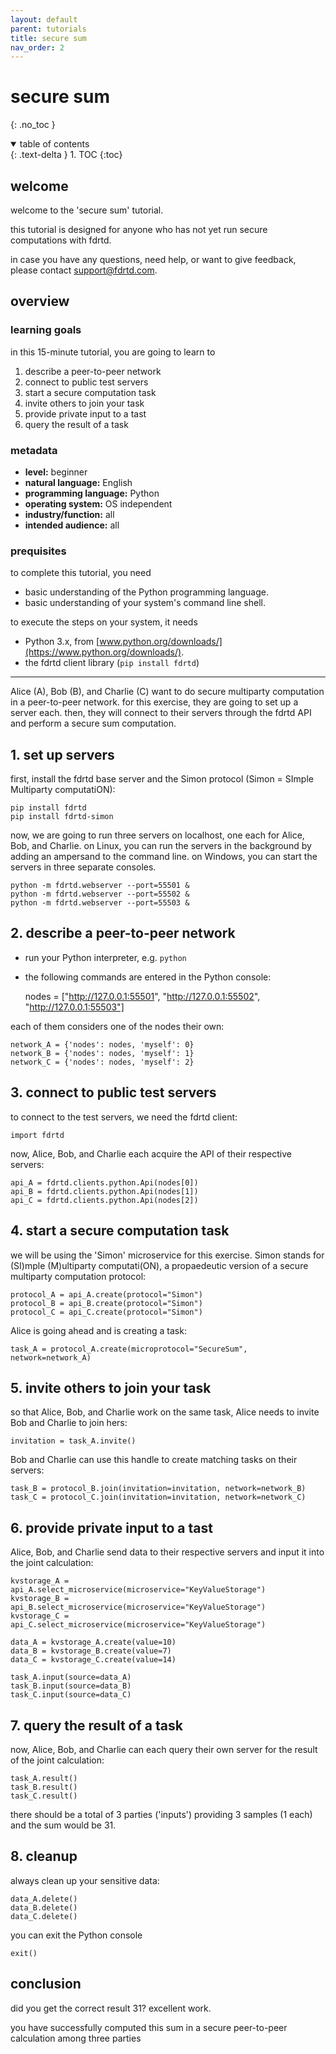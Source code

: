 ```yaml
---
layout: default
parent: tutorials
title: secure sum
nav_order: 2
---
```


# secure sum
{: .no_toc }

<details open markdown="block">
  <summary>
    table of contents
  </summary>
  {: .text-delta }
1. TOC
{:toc}
</details>


## welcome

welcome to the 'secure sum' tutorial.

this tutorial is designed for anyone who has not yet run secure computations with fdrtd. 

in case you have any questions, need help, or want to give feedback, please contact [support@fdrtd.com](mailto:support@fdrtd.com).

## overview

### learning goals

in this 15-minute tutorial, you are going to learn to
1. describe a peer-to-peer network
2. connect to public test servers
3. start a secure computation task
4. invite others to join your task
5. provide private input to a tast
6. query the result of a task

### metadata

* **level:** beginner
* **natural language:** English
* **programming language:** Python
* **operating system:** OS independent
* **industry/function:** all
* **intended audience:** all

### prequisites

to complete this tutorial, you need
* basic understanding of the Python programming language.
* basic understanding of your system's command line shell.

to execute the steps on your system, it needs
* Python 3.x, from [www.python.org/downloads/](https://www.python.org/downloads/).
* the fdrtd client library (`pip install fdrtd`)

---

Alice (A), Bob (B), and Charlie (C) want to do secure multiparty computation in a peer-to-peer network.
for this exercise, they are going to set up a server each. then, they will connect to their servers
through the fdrtd API and perform a secure sum computation.

## 1. set up servers

first, install the fdrtd base server and the Simon protocol (Simon = SImple Multiparty computatiON):

    pip install fdrtd
    pip install fdrtd-simon
  
now, we are going to run three servers on localhost, one each for Alice, Bob, and Charlie.
on Linux, you can run the servers in the background by adding an ampersand to the command line.
on Windows, you can start the servers in three separate consoles.

    python -m fdrtd.webserver --port=55501 &
    python -m fdrtd.webserver --port=55502 &
    python -m fdrtd.webserver --port=55503 &

## 2. describe a peer-to-peer network

* run your Python interpreter, e.g. `python`
* the following commands are entered in the Python console:

    nodes = ["http://127.0.0.1:55501", "http://127.0.0.1:55502", "http://127.0.0.1:55503"]

each of them considers one of the nodes their own:

    network_A = {'nodes': nodes, 'myself': 0}
    network_B = {'nodes': nodes, 'myself': 1}
    network_C = {'nodes': nodes, 'myself': 2}

## 3. connect to public test servers

to connect to the test servers, we need the fdrtd client:

    import fdrtd

now, Alice, Bob, and Charlie each acquire the API of their respective servers:

    api_A = fdrtd.clients.python.Api(nodes[0])
    api_B = fdrtd.clients.python.Api(nodes[1])
    api_C = fdrtd.clients.python.Api(nodes[2])

## 4. start a secure computation task

we will be using the 'Simon' microservice for this exercise. Simon stands for (SI)mple (M)ultiparty computati(ON),
a propaedeutic version of a secure multiparty computation protocol:

    protocol_A = api_A.create(protocol="Simon")
    protocol_B = api_B.create(protocol="Simon")
    protocol_C = api_C.create(protocol="Simon")

Alice is going ahead and is creating a task:

    task_A = protocol_A.create(microprotocol="SecureSum", network=network_A)

## 5. invite others to join your task

so that Alice, Bob, and Charlie work on the same task, Alice needs to invite Bob and Charlie to join hers:

    invitation = task_A.invite()

Bob and Charlie can use this handle to create matching tasks on their servers:

    task_B = protocol_B.join(invitation=invitation, network=network_B)
    task_C = protocol_C.join(invitation=invitation, network=network_C)

## 6. provide private input to a tast

Alice, Bob, and Charlie send data to their respective servers and input it into the joint calculation:

    kvstorage_A = api_A.select_microservice(microservice="KeyValueStorage")
    kvstorage_B = api_B.select_microservice(microservice="KeyValueStorage")
    kvstorage_C = api_C.select_microservice(microservice="KeyValueStorage")

    data_A = kvstorage_A.create(value=10)
    data_B = kvstorage_B.create(value=7)
    data_C = kvstorage_C.create(value=14)

    task_A.input(source=data_A)
    task_B.input(source=data_B)
    task_C.input(source=data_C)

## 7. query the result of a task

now, Alice, Bob, and Charlie can each query their own server for the result of the joint calculation:

    task_A.result()
    task_B.result()
    task_C.result()

there should be a total of 3 parties ('inputs') providing 3 samples (1 each) and the sum would be 31.

## 8. cleanup

always clean up your sensitive data:

    data_A.delete()
    data_B.delete()
    data_C.delete()

you can exit the Python console

    exit()

## conclusion

did you get the correct result 31? excellent work.

you have successfully computed this sum in a secure peer-to-peer calculation among three parties
